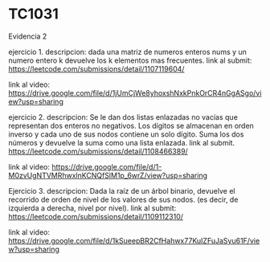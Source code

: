 # TC1031

Evidencia 2

ejercicio 1.
descripcion: 
dada una matriz de numeros enteros nums y un numero entero k devuelve los k elementos mas frecuentes.
link al submit:
https://leetcode.com/submissions/detail/1107119604/

link al video:
https://drive.google.com/file/d/1jUmCjWe8yhoxshNxkPnkOrCR4nGgASgo/view?usp=sharing

ejercicio 2.
descripcion:
Se le dan dos listas enlazadas no vacías que representan dos enteros no negativos. Los dígitos se almacenan en orden inverso y cada uno de sus nodos contiene un solo dígito. Suma los dos números y devuelve la suma como una lista enlazada.
link al submit.
https://leetcode.com/submissions/detail/1108466389/

link al video:
https://drive.google.com/file/d/1-M0zvUgNTVMRhwxlnKCNQfSlM1p_6wrZ/view?usp=sharing

Ejercicio 3.
descripcion: 
Dada la raíz de un árbol binario, devuelve el recorrido de orden de nivel de los valores de sus nodos. (es decir, de izquierda a derecha, nivel por nivel).
link al submit: 
https://leetcode.com/submissions/detail/1109112310/

link al video: 
https://drive.google.com/file/d/1kSueepBR2CfHahwx77KuIZFuJaSyu61F/view?usp=sharing
